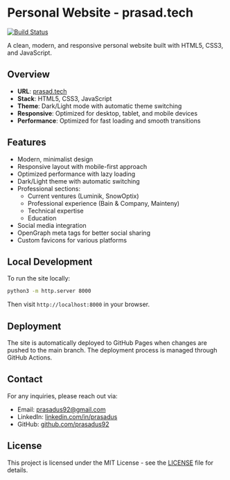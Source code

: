 # Personal Website - prasad.tech

[![Build Status](https://github.com/prasadus92/prasadus92.github.io/actions/workflows/deploy.yml/badge.svg)](https://github.com/prasadus92/prasadus92.github.io/actions/workflows/deploy.yml)

A clean, modern, and responsive personal website built with HTML5, CSS3, and JavaScript.

## Overview
- **URL**: [prasad.tech](https://prasad.tech)
- **Stack**: HTML5, CSS3, JavaScript
- **Theme**: Dark/Light mode with automatic theme switching
- **Responsive**: Optimized for desktop, tablet, and mobile devices
- **Performance**: Optimized for fast loading and smooth transitions

## Features
- Modern, minimalist design
- Responsive layout with mobile-first approach
- Optimized performance with lazy loading
- Dark/Light theme with automatic switching
- Professional sections:
  - Current ventures (Luminik, SnowOptix)
  - Professional experience (Bain & Company, Mainteny)
  - Technical expertise
  - Education
- Social media integration
- OpenGraph meta tags for better social sharing
- Custom favicons for various platforms

## Local Development
To run the site locally:
```bash
python3 -m http.server 8000
```
Then visit `http://localhost:8000` in your browser.

## Deployment
The site is automatically deployed to GitHub Pages when changes are pushed to the main branch. The deployment process is managed through GitHub Actions.

## Contact
For any inquiries, please reach out via:
- Email: prasadus92@gmail.com
- LinkedIn: [linkedin.com/in/prasadus](https://linkedin.com/in/prasadus)
- GitHub: [github.com/prasadus92](https://github.com/prasadus92)

## License
This project is licensed under the MIT License - see the [LICENSE](LICENSE) file for details.
